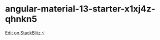 # angular-material-13-starter-x1xj4z-qhnkn5

[Edit on StackBlitz ⚡️](https://stackblitz.com/edit/angular-material-13-starter-x1xj4z-qhnkn5)